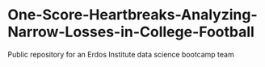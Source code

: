 # One-Score-Heartbreaks-Analyzing-Narrow-Losses-in-College-Football
Public repository for an Erdos Institute data science bootcamp team
